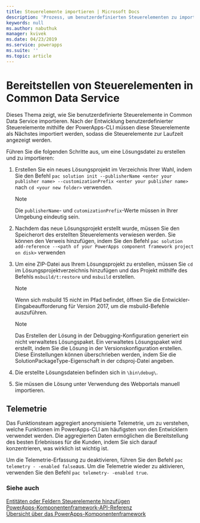 ```yaml
---
title: Steuerelemente importieren | Microsoft Docs
description: 'Prozess, um benutzerdefinierten Steuerelementen zu importieren'
keywords: null
ms.author: nabuthuk
manager: kvivek
ms.date: 04/23/2019
ms.service: powerapps
ms.suite: ''
ms.topic: article
---
```


# <a name="deploying-controls-into-common-data-service"></a>Bereitstellen von Steuerelementen in Common Data Service

Dieses Thema zeigt, wie Sie benutzerdefinierte Steuerelemente in Common Data Service importieren. Nach der Entwicklung benutzerdefinierter Steuerelemente mithilfe der PowerApps-CLI müssen diese Steuerelemente als Nächstes importiert werden, sodass die Steuerelemente zur Laufzeit angezeigt werden.

Führen Sie die folgenden Schritte aus, um eine Lösungsdatei zu erstellen und zu importieren:

1. Erstellen Sie ein neues Lösungsprojekt im Verzeichnis Ihrer Wahl, indem Sie den Befehl `pac solution init --publisherName <enter your publisher name> --customizationPrefix <enter your publisher name>` nach `cd <your new folder>` verwenden.

   > [!NOTE]
   > Die `publisherName`- und `cutomizationPrefix`-Werte müssen in Ihrer Umgebung eindeutig sein.
 
2. Nachdem das neue Lösungsprojekt erstellt wurde, müssen Sie den Speicherort des erstellten Steuerelements verwiesen werden. Sie können den Verweis hinzufügen, indem Sie den Befehl `pac solution add-reference --<path of your PowerApps component framework project on disk>` verwenden
3. Um eine ZIP-Datei aus Ihrem Lösungsprojekt zu erstellen, müssen Sie `cd` im Lösungsprojektverzeichnis hinzufügen und das Projekt mithilfe des Befehls `msbuild/t:restore` und `msbuild` erstellen.

    > [!NOTE]
    > Wenn sich msbuild 15 nicht im Pfad befindet, öffnen Sie die Entwickler-Eingabeaufforderung für Version 2017, um die msbuild-Befehle auszuführen.

    > [!NOTE]
    > Das Erstellen der Lösung in der Debugging-Konfiguration generiert ein nicht verwaltetes Lösungspaket. Ein verwaltetes Lösungspaket wird erstellt, indem Sie die Lösung in der Versionskonfiguration erstellen. Diese Einstellungen können überschrieben werden, indem Sie die SolutionPackageType-Eigenschaft in der cdsproj-Datei angeben.

4. Die erstellte Lösungsdateien befinden sich in `\bin\debug\`.
5. Sie müssen die Lösung unter Verwendung des Webportals manuell importieren.

## <a name="telemetry"></a>Telemetrie

Das Funktionsteam aggregiert anonymisierte Telemetrie, um zu verstehen, welche Funktionen im PowerApps-CLI am häufigsten von den Entwicklern verwendet werden. Die aggregierten Daten ermöglichen die Bereitstellung des besten Erlebnisses für die Kunden, indem Sie sich darauf konzentrieren, was wirklich ist wichtig ist.

Um die Telemetrie-Erfassung zu deaktivieren, führen Sie den Befehl `pac telemetry - -enabled false`aus. Um die Telemetrie wieder zu aktivieren, verwenden Sie den Befehl `pac telemetry- -enabled true`.

### <a name="see-also"></a>Siehe auch

[Entitäten oder Feldern Steuerelemente hinzufügen](add-custom-controls-to-a-field-or-entity.md)<br/>
[PowerApps-Komponentenframework-API-Referenz](reference/index.md)<br/>
[Übersicht über das PowerApps-Komponentenframework](overview.md)